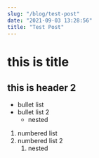 ```yaml
---
slug: "/blog/test-post"
date: "2021-09-03 13:28:56"
title: "Test Post"
---
```


# this is title

## this is header 2

- bullet list
- bullet list 2
  - nested

1. numbered list
1. numbered list 2
   1. nested

